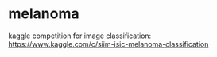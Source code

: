 # melanoma

kaggle competition for image classification: https://www.kaggle.com/c/siim-isic-melanoma-classification

